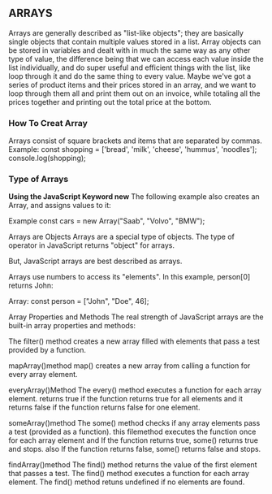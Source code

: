 ## ARRAYS
Arrays are generally described as "list-like objects"; they are basically single objects that contain multiple values stored in a list. Array objects can be stored in variables and dealt with in much the same way as any other type of value, the difference being that we can access each value inside the list individually, and do super useful and efficient things with the list, like loop through it and do the same thing to every value. Maybe we've got a series of product items and their prices stored in an array, and we want to loop through them all and print them out on an invoice, while totaling all the prices together and printing out the total price at the bottom.

### How To Creat Array
Arrays consist of square brackets and items that are separated by commas.
Example:
const shopping = ['bread', 'milk', 'cheese', 'hummus', 'noodles'];
console.log(shopping);

### Type of Arrays
<strong>Using the JavaScript Keyword new</strong>
The following example also creates an Array, and assigns values to it:

Example
const cars = new Array("Saab", "Volvo", "BMW");

Arrays are Objects
Arrays are a special type of objects. The type of operator in JavaScript returns "object" for arrays.

But, JavaScript arrays are best described as arrays.

Arrays use numbers to access its "elements". In this example, person[0] returns John:

Array:
const person = ["John", "Doe", 46];

Array Properties and Methods
The real strength of JavaScript arrays are the built-in array properties and methods:

The filter() method creates a new array filled with elements that pass a test provided by a function.

mapArray()method
map() creates a new array from calling a function for every array element.

everyArray()Method
The every() method executes a function for each array element.
returns true if the function returns true for all elements and it returns false if the function returns false for one element.

someArray()method
The some() method checks if any array elements pass a test (provided as a function).
this filemethod executes the function once for each array element and If the function returns true, some() returns true and stops. also If the function returns false, some() returns false and stops.

findArray()method
The find() method returns the value of the first element that passes a test.
The find() method executes a function for each array element.
The find() method retuns undefined if no elements are found.
